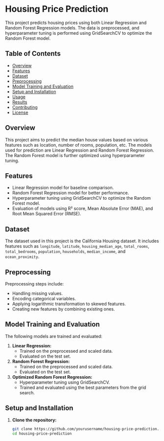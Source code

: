 # Housing Price Prediction

This project predicts housing prices using both Linear Regression and Random Forest Regression models. The data is preprocessed, and hyperparameter tuning is performed using GridSearchCV to optimize the Random Forest model.

## Table of Contents

- [Overview](#overview)
- [Features](#features)
- [Dataset](#dataset)
- [Preprocessing](#preprocessing)
- [Model Training and Evaluation](#model-training-and-evaluation)
- [Setup and Installation](#setup-and-installation)
- [Usage](#usage)
- [Results](#results)
- [Contributing](#contributing)
- [License](#license)

## Overview

This project aims to predict the median house values based on various features such as location, number of rooms, population, etc. The models used for prediction are Linear Regression and Random Forest Regression. The Random Forest model is further optimized using hyperparameter tuning.

## Features

- Linear Regression model for baseline comparison.
- Random Forest Regression model for better performance.
- Hyperparameter tuning using GridSearchCV to optimize the Random Forest model.
- Evaluation of models using R² score, Mean Absolute Error (MAE), and Root Mean Squared Error (RMSE).

## Dataset

The dataset used in this project is the California Housing dataset. It includes features such as `longitude`, `latitude`, `housing_median_age`, `total_rooms`, `total_bedrooms`, `population`, `households`, `median_income`, and `ocean_proximity`.

## Preprocessing

Preprocessing steps include:
- Handling missing values.
- Encoding categorical variables.
- Applying logarithmic transformation to skewed features.
- Creating new features by combining existing ones.

## Model Training and Evaluation

The following models are trained and evaluated:
1. **Linear Regression:**
   - Trained on the preprocessed and scaled data.
   - Evaluated on the test set.
2. **Random Forest Regression:**
   - Trained on the preprocessed and scaled data.
   - Evaluated on the test set.
3. **Optimized Random Forest Regression:**
   - Hyperparameter tuning using GridSearchCV.
   - Trained and evaluated using the best parameters from the grid search.

## Setup and Installation

1. **Clone the repository:**
   ```bash
   git clone https://github.com/yourusername/housing-price-prediction.git
   cd housing-price-prediction
